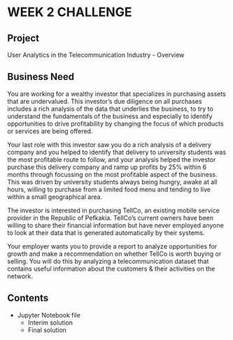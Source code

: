 # WEEK 2 CHALLENGE

## Project
User Analytics in the Telecommunication Industry - Overview

## Business Need
You are working for a wealthy investor that specializes in purchasing assets that are undervalued. This investor’s due diligence on all purchases includes a rich analysis of the data that underlies the business, to try to understand the fundamentals of the
business and especially to identify opportunities to drive profitability by changing the focus of which products or services are being offered. 


Your last role with this investor saw you do a rich analysis of a delivery company and you helped to identify that delivery to university students was the most profitable route to
follow, and your analysis helped the investor purchase this delivery company and ramp up profits by 25% within 6 months through focussing on the most profitable aspect of the business. This was driven by university students always being hungry, awake at all
hours, willing to purchase from a limited food menu and tending to live within a small geographical area.


The investor is interested in purchasing TellCo, an existing mobile service provider in the Republic of Pefkakia. TellCo’s current owners have been willing to share their financial
information but have never employed anyone to look at their data that is generated automatically by their systems.


Your employer wants you to provide a report to analyze opportunities for growth and make a recommendation on whether TellCo is worth buying or selling. You will do this by analyzing a telecommunication dataset that contains useful information about the customers & their activities on the network.

## Contents
* Jupyter Notebook file
  * Interim solution
  * Final solution
